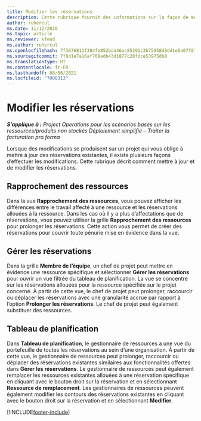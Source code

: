 ```yaml
---
title: Modifier les réservations
description: Cette rubrique fournit des informations sur la façon de mettre à jour et de modifier les réservations.
author: ruhercul
ms.date: 11/12/2020
ms.topic: article
ms.reviewer: kfend
ms.author: ruhercul
ms.openlocfilehash: 7f3676811f304fe852bda46ac85291c3b75958d8dd1e0a07f87c58ef5efe8738
ms.sourcegitcommit: 7f8d1e7a16af769adb43d1877c28fdce53975db8
ms.translationtype: HT
ms.contentlocale: fr-FR
ms.lasthandoff: 08/06/2021
ms.locfileid: "7008313"
---
```

# <a name="edit-bookings"></a>Modifier les réservations

_**S’applique à :** Project Operations pour les scénarios basés sur les ressources/produits non stockés Déploiement simplifié – Traiter la facturation pro forma_


Lorsque des modifications se produisent sur un projet qui vous oblige à mettre à jour des réservations existantes, il existe plusieurs façons d’effectuer les modifications. Cette rubrique décrit comment mettre à jour et de modifier les réservations.

## <a name="resource-reconciliation"></a>Rapprochement des ressources

Dans la vue **Rapprochement des ressources**, vous pouvez afficher les différences entre le travail affecté à une ressource et les réservations allouées à la ressource. Dans les cas où il y a plus d’affectations que de réservations, vous pouvez utiliser la grille **Rapprochement des ressources** pour prolonger les réservations. Cette action vous permet de créer des réservations pour couvrir toute pénurie mise en évidence dans la vue.

## <a name="maintain-bookings"></a>Gérer les réservations

Dans la grille **Membre de l’équipe**, un chef de projet peut mettre en évidence une ressource spécifique et sélectionner **Gérer les réservations** pour ouvrir un vue filtrée du tableau de planification. La vue se concentre sur les réservations allouées pour la ressource spécifiée sur le projet concerné. À partir de cette vue, le chef de projet peut prolonger, raccourcir ou déplacer les réservations avec une granularité accrue par rapport à l’option **Prolonger les réservations**. Le chef de projet peut également substituer des ressources.

## <a name="schedule-board"></a>Tableau de planification

Dans **Tableau de planification**, le gestionnaire de ressources a une vue du portefeuille de toutes les réservations au sein d’une organisation. À partir de cette vue, le gestionnaire de ressources peut prolonger, raccourcir ou déplacer des réservations existantes similaires aux fonctionnalités offertes dans **Gérer les réservations**. Le gestionnaire de ressources peut également remplacer les ressources existantes allouées à une réservation spécifique en cliquant avec le bouton droit sur la réservation et en sélectionnant **Ressource de remplacement**. Les gestionnaires de ressources peuvent également modifier les contours des réservations existantes en cliquant avec le bouton droit sur la réservation et en sélectionnant **Modifier**.


[!INCLUDE[footer-include](../includes/footer-banner.md)]
